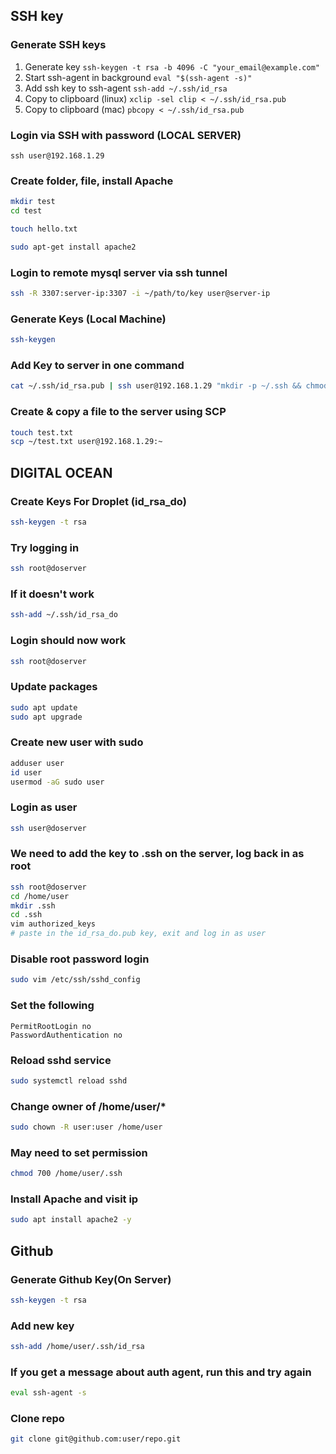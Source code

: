 ## SSH key

### Generate SSH keys
1. Generate key `ssh-keygen -t rsa -b 4096 -C "your_email@example.com"`
2. Start ssh-agent in background `eval "$(ssh-agent -s)"`
3. Add ssh key to ssh-agent `ssh-add ~/.ssh/id_rsa`
4. Copy to clipboard \(linux\) `xclip -sel clip < ~/.ssh/id_rsa.pub`
5. Copy to clipboard \(mac\) `pbcopy < ~/.ssh/id_rsa.pub`


### Login via SSH with password (LOCAL SERVER)
```ssh user@192.168.1.29```

### Create folder, file, install Apache 
```sh
mkdir test
cd test

touch hello.txt

sudo apt-get install apache2
```

### Login to remote mysql server via ssh tunnel
```sh
ssh -R 3307:server-ip:3307 -i ~/path/to/key user@server-ip
```

### Generate Keys (Local Machine)
```sh
ssh-keygen
```

### Add Key to server in one command
```sh
cat ~/.ssh/id_rsa.pub | ssh user@192.168.1.29 "mkdir -p ~/.ssh && chmod 700 ~/.ssh && cat >>  ~/.ssh/authorized_keys
```

### Create & copy a file to the server using SCP
```sh
touch test.txt
scp ~/test.txt user@192.168.1.29:~
```


## DIGITAL OCEAN


### Create Keys For Droplet (id_rsa_do)
```sh
ssh-keygen -t rsa
```

### Try logging in
```sh
ssh root@doserver
```

### If it doesn't work
```sh
ssh-add ~/.ssh/id_rsa_do
```

### Login should now work
```sh
ssh root@doserver
```

### Update packages
```sh
sudo apt update
sudo apt upgrade
```

### Create new user with sudo
```sh
adduser user
id user
usermod -aG sudo user
```

### Login as user 
```sh
ssh user@doserver
```

### We need to add the key to .ssh on the server, log back in as root
```sh 
ssh root@doserver
cd /home/user
mkdir .ssh
cd .ssh
vim authorized_keys
# paste in the id_rsa_do.pub key, exit and log in as user 
```

### Disable root password login
```sh
sudo vim /etc/ssh/sshd_config
```

### Set the following
```
PermitRootLogin no
PasswordAuthentication no
```

### Reload sshd service
```sh
sudo systemctl reload sshd
```

### Change owner of /home/user/* 
```sh
sudo chown -R user:user /home/user
```

### May need to set permission
```sh
chmod 700 /home/user/.ssh
```

### Install Apache and visit ip
```sh
sudo apt install apache2 -y
```

## Github

### Generate Github Key(On Server)
```sh
ssh-keygen -t rsa
```

### Add new key
```sh
ssh-add /home/user/.ssh/id_rsa
```

### If you get a message about auth agent, run this and try again
```sh
eval ssh-agent -s
```

### Clone repo
```sh
git clone git@github.com:user/repo.git
```
